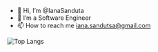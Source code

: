 - 👋 Hi, I’m @IanaSanduta
- 👀 I’m a Software Engineer
- 📫 How to reach me iana.sandutsa@gmail.com

![Top Langs](https://github-readme-stats.vercel.app/api/top-langs/?username=IanaSanduta&layout=compact)



